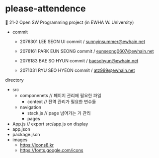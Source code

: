 # please-attendence

💚 21-2 Open SW Programming project (in EWHA W. University)


- commit
  - 2076301 LEE SEON UI commit / sunnyinsummer@ewhain.net
 
  - 2076161 PARK EUN SEONG commit / eunseong0607@ewhain.net

  - 2076183 BAE SO HYUN commit / baesohyun@ewhain.net

  - 2071031 RYU SEO HYEON commit / atz999@ewhain.net

directory
- src
  - componenets // 페이지 관리에 필요한 파일
    - context // 전역 관리가 필요한 변수들
  - navigation
    - stack.js // page 넘어가는 거 관리
    - pages
- App.js // export src/app.js on display
- app.json
- package.json
- images
    - https://icons8.kr
    - https://fonts.google.com/icons
